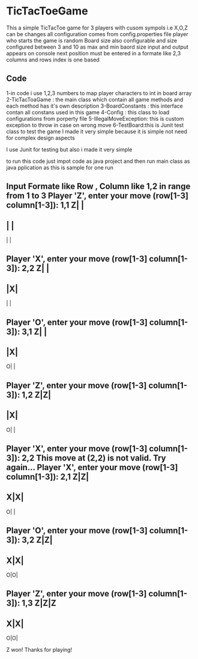 # TicTacToeGame
This a simple TicTacToe game for 3 players with cusom sympols i.e X,O,Z can be changes
all configuration comes from config.properties  file
player who starts the game is random
Board size also configurable and size configured between 3 and 10 as max and min baord size
input and output appears on console
next position must be entered in a formate like 2,3
columns and rows index is one based 

Code
-------------
1-in code i use 1,2,3 numbers to map player characters to int in board array
2-TicTacToaGame : the main class which contain all game methods and each method has it's own description 
3-BoardConstants : this interface contan all constans used in this game 
4-Config : this class to load configurations from porperty file
5-IllegalMoveException: this is custom exception to throw in case on wrong move 
6-TestBoard:this is Junit test class to test the game
I made it very simple because it is simple not need for complex design aspects

I use Junit for testing but also i made it very simple 

to run this code just impot code as java project and then run main class as java pplication as this is sample for one run


Input Formate like Row , Column  like 1,2 in range from 1 to 3
Player 'Z', enter your move (row[1-3] column[1-3]): 
1,1
Z|   |   
-----------
   |   |   
-----------
   |   |   

Player 'X', enter your move (row[1-3] column[1-3]): 
2,2
Z|   |   
-----------
   |X|   
-----------
   |   |   

Player 'O', enter your move (row[1-3] column[1-3]): 
3,1
Z|   |   
-----------
   |X|   
-----------
O|   |   

Player 'Z', enter your move (row[1-3] column[1-3]): 
1,2
Z|Z|   
-----------
   |X|   
-----------
O|   |   

Player 'X', enter your move (row[1-3] column[1-3]): 
2,2
This move at (2,2) is not valid. Try again...
Player 'X', enter your move (row[1-3] column[1-3]): 
2,1
Z|Z|   
-----------
X|X|   
-----------
O|   |   

Player 'O', enter your move (row[1-3] column[1-3]): 
3,2
Z|Z|   
-----------
X|X|   
-----------
O|O|   

Player 'Z', enter your move (row[1-3] column[1-3]): 
1,3
Z|Z|Z
-----------
X|X|   
-----------
O|O|   

Z won! Thanks for playing!
